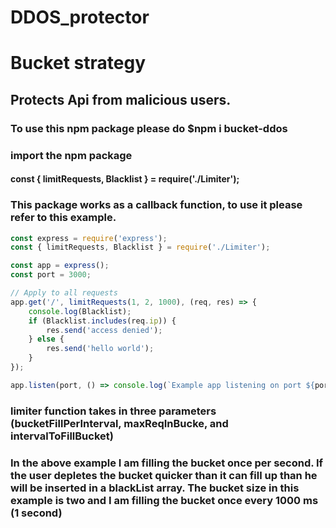 # DDOS_protector

# Bucket strategy

## Protects Api from malicious users.

### To use this npm package please do \$npm i bucket-ddos

### import the npm package

#### const { limitRequests, Blacklist } = require('./Limiter');

### This package works as a callback function, to use it please refer to this example.

```javascript
const express = require('express');
const { limitRequests, Blacklist } = require('./Limiter');

const app = express();
const port = 3000;

// Apply to all requests
app.get('/', limitRequests(1, 2, 1000), (req, res) => {
	console.log(Blacklist);
	if (Blacklist.includes(req.ip)) {
		res.send('access denied');
	} else {
		res.send('hello world');
	}
});

app.listen(port, () => console.log(`Example app listening on port ${port}!`));
```

### limiter function takes in three parameters (bucketFillPerInterval, maxReqInBucke, and intervalToFillBucket)

### In the above example I am filling the bucket once per second. If the user depletes the bucket quicker than it can fill up than he will be inserted in a blackList array. The bucket size in this example is two and I am filling the bucket once every 1000 ms (1 second)
